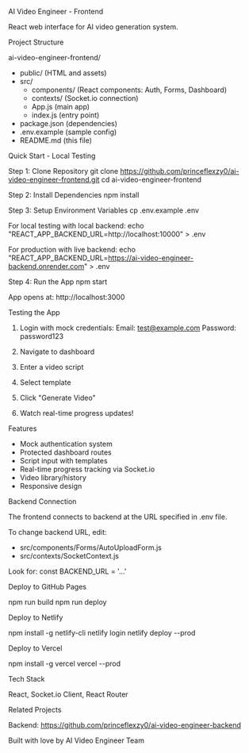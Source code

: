 AI Video Engineer - Frontend

React web interface for AI video generation system.

Project Structure

ai-video-engineer-frontend/
- public/ (HTML and assets)
- src/
  - components/ (React components: Auth, Forms, Dashboard)
  - contexts/ (Socket.io connection)
  - App.js (main app)
  - index.js (entry point)
- package.json (dependencies)
- .env.example (sample config)
- README.md (this file)

Quick Start - Local Testing

Step 1: Clone Repository
  git clone https://github.com/princeflexzy0/ai-video-engineer-frontend.git
  cd ai-video-engineer-frontend

Step 2: Install Dependencies
  npm install

Step 3: Setup Environment Variables
  cp .env.example .env
  
  For local testing with local backend:
  echo "REACT_APP_BACKEND_URL=http://localhost:10000" > .env
  
  For production with live backend:
  echo "REACT_APP_BACKEND_URL=https://ai-video-engineer-backend.onrender.com" > .env

Step 4: Run the App
  npm start

App opens at: http://localhost:3000

Testing the App

1. Login with mock credentials:
   Email: test@example.com
   Password: password123

2. Navigate to dashboard
3. Enter a video script
4. Select template
5. Click "Generate Video"
6. Watch real-time progress updates!

Features

- Mock authentication system
- Protected dashboard routes
- Script input with templates
- Real-time progress tracking via Socket.io
- Video library/history
- Responsive design

Backend Connection

The frontend connects to backend at the URL specified in .env file.

To change backend URL, edit:
- src/components/Forms/AutoUploadForm.js
- src/contexts/SocketContext.js

Look for: const BACKEND_URL = '...'

Deploy to GitHub Pages

  npm run build
  npm run deploy

Deploy to Netlify

  npm install -g netlify-cli
  netlify login
  netlify deploy --prod

Deploy to Vercel

  npm install -g vercel
  vercel --prod

Tech Stack

React, Socket.io Client, React Router

Related Projects

Backend: https://github.com/princeflexzy0/ai-video-engineer-backend

Built with love by AI Video Engineer Team
